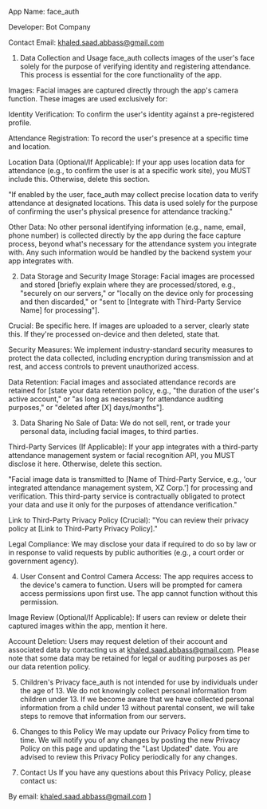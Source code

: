 App Name: face_auth

Developer: Bot Company

Contact Email: khaled.saad.abbass@gmail.com


1. Data Collection and Usage
face_auth collects images of the user's face solely for the purpose of verifying identity and registering attendance. This process is essential for the core functionality of the app.

Images: Facial images are captured directly through the app's camera function. These images are used exclusively for:

Identity Verification: To confirm the user's identity against a pre-registered profile.

Attendance Registration: To record the user's presence at a specific time and location.

Location Data (Optional/If Applicable): If your app uses location data for attendance (e.g., to confirm the user is at a specific work site), you MUST include this. Otherwise, delete this section.

"If enabled by the user, face_auth may collect precise location data to verify attendance at designated locations. This data is used solely for the purpose of confirming the user's physical presence for attendance tracking."

Other Data: No other personal identifying information (e.g., name, email, phone number) is collected directly by the app during the face capture process, beyond what's necessary for the attendance system you integrate with. Any such information would be handled by the backend system your app integrates with.

2. Data Storage and Security
Image Storage: Facial images are processed and stored [briefly explain where they are processed/stored, e.g., "securely on our servers," or "locally on the device only for processing and then discarded," or "sent to [Integrate with Third-Party Service Name] for processing"].

Crucial: Be specific here. If images are uploaded to a server, clearly state this. If they're processed on-device and then deleted, state that.

Security Measures: We implement industry-standard security measures to protect the data collected, including encryption during transmission and at rest, and access controls to prevent unauthorized access.

Data Retention: Facial images and associated attendance records are retained for [state your data retention policy, e.g., "the duration of the user's active account," or "as long as necessary for attendance auditing purposes," or "deleted after [X] days/months"].

3. Data Sharing
No Sale of Data: We do not sell, rent, or trade your personal data, including facial images, to third parties.

Third-Party Services (If Applicable): If your app integrates with a third-party attendance management system or facial recognition API, you MUST disclose it here. Otherwise, delete this section.

"Facial image data is transmitted to [Name of Third-Party Service, e.g., 'our integrated attendance management system, XZ Corp.'] for processing and verification. This third-party service is contractually obligated to protect your data and use it only for the purposes of attendance verification."

Link to Third-Party Privacy Policy (Crucial): "You can review their privacy policy at [Link to Third-Party Privacy Policy]."

Legal Compliance: We may disclose your data if required to do so by law or in response to valid requests by public authorities (e.g., a court order or government agency).

4. User Consent and Control
Camera Access: The app requires access to the device's camera to function. Users will be prompted for camera access permissions upon first use. The app cannot function without this permission.

Image Review (Optional/If Applicable): If users can review or delete their captured images within the app, mention it here.

Account Deletion: Users may request deletion of their account and associated data by contacting us at khaled.saad.abbass@gmail.com. Please note that some data may be retained for legal or auditing purposes as per our data retention policy.

5. Children's Privacy
face_auth is not intended for use by individuals under the age of 13. We do not knowingly collect personal information from children under 13. If we become aware that we have collected personal information from a child under 13 without parental consent, we will take steps to remove that information from our servers.

6. Changes to this Policy
We may update our Privacy Policy from time to time. We will notify you of any changes by posting the new Privacy Policy on this page and updating the "Last Updated" date. You are advised to review this Privacy Policy periodically for any changes.

7. Contact Us
If you have any questions about this Privacy Policy, please contact us:

By email: khaled.saad.abbass@gmail.com
]
